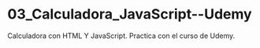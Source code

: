 # 03_Calculadora_JavaScript--Udemy
Calculadora con HTML Y JavaScript. Practica con el curso de Udemy.
